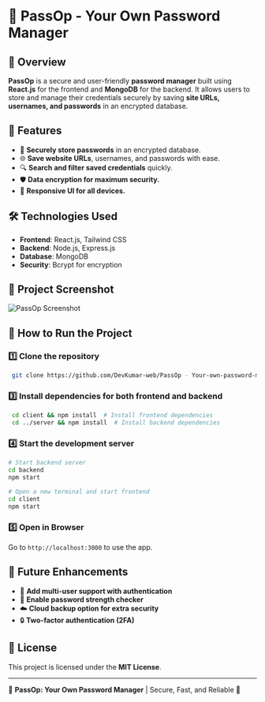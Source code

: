 # 🔐 PassOp - Your Own Password Manager

## 📌 Overview
**PassOp** is a secure and user-friendly **password manager** built using **React.js** for the frontend and **MongoDB** for the backend. It allows users to store and manage their credentials securely by saving **site URLs, usernames, and passwords** in an encrypted database.

## 🚀 Features
- 🔑 **Securely store passwords** in an encrypted database.
- 🌐 **Save website URLs**, usernames, and passwords with ease.
- 🔍 **Search and filter saved credentials** quickly.
- 🛡️ **Data encryption for maximum security.**
- 📱 **Responsive UI for all devices.**

## 🛠️ Technologies Used
- **Frontend**: React.js, Tailwind CSS
- **Backend**: Node.js, Express.js
- **Database**: MongoDB
- **Security**: Bcrypt for encryption

## 🎥 Project Screenshot
![PassOp Screenshot](./demo1.png)

## 🚀 How to Run the Project
### 1️⃣ Clone the repository
```sh
 git clone https://github.com/DevKumar-web/PassOp - Your-own-password-manager.git
```

### 3️⃣ Install dependencies for both frontend and backend
```sh
 cd client && npm install  # Install frontend dependencies
 cd ../server && npm install  # Install backend dependencies
```
### 4️⃣ Start the development server
```sh
# Start backend server
cd backend
npm start

# Open a new terminal and start frontend
cd client
npm start
```
### 5️⃣ Open in Browser
Go to `http://localhost:3000` to use the app.

## 🌟 Future Enhancements
- 📢 **Add multi-user support with authentication**
- 🔔 **Enable password strength checker**
- ☁️ **Cloud backup option for extra security**
- 🔒 **Two-factor authentication (2FA)**

## 📜 License
This project is licensed under the **MIT License**.

---
🚀 **PassOp: Your Own Password Manager** | Secure, Fast, and Reliable 🔐

